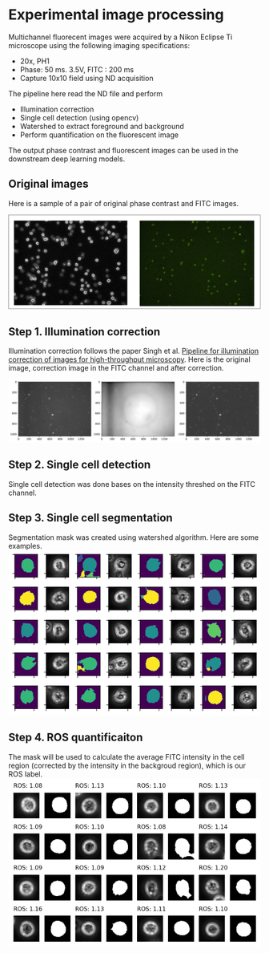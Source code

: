 # Experimental image processing 

Multichannel fluorecent images were acquired by a Nikon Eclipse Ti microscope using the following imaging specifications:
- 20x, PH1 
- Phase: 50 ms. 3.5V, FITC : 200 ms 
- Capture 10x10 field using ND acquisition 

The pipeline here read the ND file and perform 
- Illumination correction
- Single cell detection (using opencv)
- Watershed to extract foreground and background 
- Perform quantification on the fluorescent image 

The output phase contrast and fluorescent images can be used in the downstream deep learning models. 

## Original images 
Here is a sample of a pair of original phase contrast and FITC images. 

![Phase and FITC](/images/pair.png "Phase and FITC")

## Step 1. Illumination correction 

Illumination correction follows the paper Singh et al. [Pipeline for illumination correction of images for high-throughput microscopy](https://onlinelibrary.wiley.com/doi/10.1111/jmi.12178). Here is the original image, correction image in the FITC channel and after correction. 

![Correction](/images/correction.png "Correction")

## Step 2. Single cell detection 

Single cell detection was done bases on the intensity threshed on the FITC channel. 

## Step 3. Single cell segmentation 

Segmentation mask was created using watershed algorithm. Here are some examples. 
![Watershed](/images/watershed.png "Watershed")

## Step 4. ROS quantificaiton 
The mask will be used to calculate the average FITC intensity in the cell region (corrected by the intensity in the backgroud region), which is our ROS label. 
![ROS](/images/ros.png "ROS")
